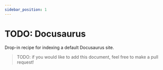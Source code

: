 ```yaml
---
sidebar_position: 1
---
```


# TODO: Docusaurus

Drop-in recipe for indexing a default Docusaurus site.

> TODO: if you would like to add this document, feel free to make a pull request!
